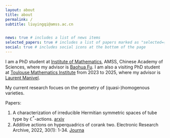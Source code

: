 ```yaml
---
layout: about
title: about
permalink: /
subtitle: liuyingqi@amss.ac.cn


news: true # includes a list of news items
selected_papers: true # includes a list of papers marked as "selected={true}"
social: true # includes social icons at the bottom of the page
---
```

I am a PhD student at	[Institute of Mathematics](http://www.math.ac.cn/), AMSS, Chinese Academy of Sciences, where my advisor is [Baohua Fu](http://www.math.ac.cn/people/fbh/). I am also a visiting PhD student at [Toulouse Mathematics Institute](https://www.math.univ-toulouse.fr/fr/) from 2023 to 2025, where my advisor is [Laurent Manivel](https://manivel.perso.math.cnrs.fr/).

My current research focues on the geometry of (quasi-)homogenous varieties. 

Papers:
1. A characterization of irreducible Hermitian symmetric spaces of tube type by $\mathbb{C}^{*}$-actions.
[arxiv](https://arxiv.org/abs/2302.04472) 
2. Additive actions on hyperquadrics of corank two. Electronic Research Archive, 2022, 30(1): 1-34.
[Journa](https://www.aimspress.com/article/doi/10.3934/era.2022001?viewType=HTML)




